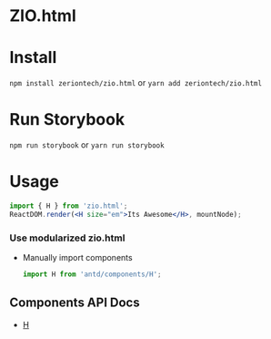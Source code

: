 # ZIO.html

# Install
`npm install zeriontech/zio.html`
or
`yarn add zeriontech/zio.html`

# Run Storybook
`npm run storybook`
or
`yarn run storybook`


# Usage

```jsx
import { H } from 'zio.html';
ReactDOM.render(<H size="em">Its Awesome</H>, mountNode);
```

### Use modularized zio.html
- Manually import components
   ```jsx
   import H from 'antd/components/H';
   ```

## Components API Docs

- [H](https://github.com/zeriontech/zio.html/wiki/H)
